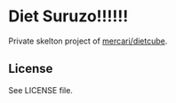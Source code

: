 Diet Suruzo!!!!!!
=================

Private skelton project of [mercari/dietcube](https://github.com/mercari/dietcube).

License
-------

See LICENSE file.
